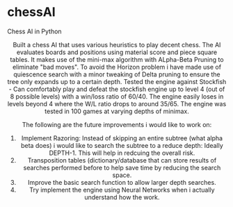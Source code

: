 # chessAI
Chess AI in Python
<div style="text-align: center"> 
Built a chess AI that uses various heuristics to play decent chess.
The AI evaluates boards and positions using material score and piece square tables. It makes use of the mini-max algorithm with ALpha-Beta Pruning
to eliminate "bad moves". To avoid the Horizon problem i have made use of quiescence search with a minor tweaking of Delta pruning to ensure
the tree only expands up to a certain depth. Tested the engine against Stockfish - Can comfortably play and defeat the stockfish engine up to level 4 (out of 8 possible levels) with 
a win/loss ratio of 60/40. The engine easily loses in levels beyond 4 where the W/L ratio drops to around 35/65.
The engine was tested in 100 games at varying depths of minimax. 

The following are the future improvements i would like to work on:
1) Implement Razoring: Instead of skipping an entire subtree (what alpha beta does) i would like to search the subtree to a reduce depth: Ideally DEPTH-1.
This will help in redcuing the overall risk.
2) Transposition tables (dictionary/database that can store results of searches performed before to help save time by reducing the search space.
3) Improve the basic search function to allow larger depth searches.
4) Try implement the engine using Neural Networks when i actually understand how the work.
</div>
